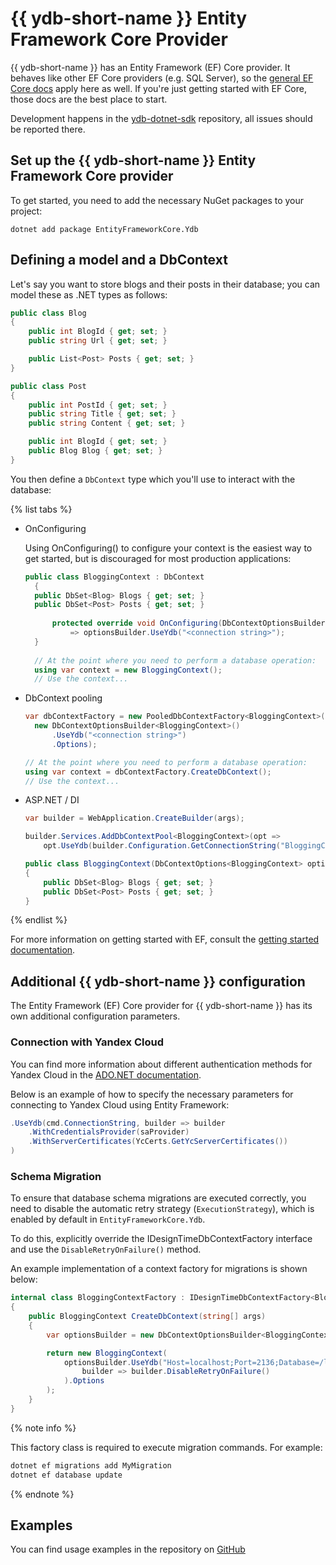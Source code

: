 # {{ ydb-short-name }} Entity Framework Core Provider

{{ ydb-short-name }} has an Entity Framework (EF) Core provider. It behaves like other EF Core providers (e.g. SQL Server), so the [general EF Core docs](https://docs.microsoft.com/ef/core/index) apply here as well. If you're just getting started with EF Core, those docs are the best place to start.

Development happens in the [ydb-dotnet-sdk](https://github.com/ydb-platform/ydb-dotnet-sdk/tree/main) repository, all issues should be reported there.

## Set up the {{ ydb-short-name }} Entity Framework Core provider

To get started, you need to add the necessary NuGet packages to your project:

```dotnet
dotnet add package EntityFrameworkCore.Ydb
```

## Defining a model and a DbContext

Let's say you want to store blogs and their posts in their database; you can model these as .NET types as follows:

```c#
public class Blog
{
    public int BlogId { get; set; }
    public string Url { get; set; }

    public List<Post> Posts { get; set; }
}

public class Post
{
    public int PostId { get; set; }
    public string Title { get; set; }
    public string Content { get; set; }

    public int BlogId { get; set; }
    public Blog Blog { get; set; }
}
```

You then define a `DbContext` type which you'll use to interact with the database:

{% list tabs %}

- OnConfiguring

  Using OnConfiguring() to configure your context is the easiest way to get started, but is discouraged for most production applications:

  ```c#
  public class BloggingContext : DbContext
    {
    public DbSet<Blog> Blogs { get; set; }
    public DbSet<Post> Posts { get; set; }
    
        protected override void OnConfiguring(DbContextOptionsBuilder optionsBuilder)
            => optionsBuilder.UseYdb("<connection string>");
    }
    
    // At the point where you need to perform a database operation:
    using var context = new BloggingContext();
    // Use the context...
  ```

- DbContext pooling
  
  ```c#
  var dbContextFactory = new PooledDbContextFactory<BloggingContext>(
    new DbContextOptionsBuilder<BloggingContext>()
        .UseYdb("<connection string>")
        .Options);

  // At the point where you need to perform a database operation:
  using var context = dbContextFactory.CreateDbContext();
  // Use the context...
  ```

- ASP.NET / DI

  ```c#
  var builder = WebApplication.CreateBuilder(args);

  builder.Services.AddDbContextPool<BloggingContext>(opt =>
      opt.UseYdb(builder.Configuration.GetConnectionString("BloggingContext")));
  
  public class BloggingContext(DbContextOptions<BloggingContext> options) : DbContext(options)
  {
      public DbSet<Blog> Blogs { get; set; }
      public DbSet<Post> Posts { get; set; }
  }
  ```

{% endlist %}

For more information on getting started with EF, consult the [getting started documentation](https://learn.microsoft.com/en-us/ef/core/get-started/overview/first-app?tabs=netcore-cli).

## Additional {{ ydb-short-name }} configuration

The Entity Framework (EF) Core provider for {{ ydb-short-name }} has its own additional configuration parameters.

### Connection with Yandex Cloud

You can find more information about different authentication methods for Yandex Cloud in the [ADO.NET documentation](../../reference/languages-and-apis/ado-net/yandex-cloud.md).

Below is an example of how to specify the necessary parameters for connecting to Yandex Cloud using Entity Framework:

```c#
.UseYdb(cmd.ConnectionString, builder => builder
    .WithCredentialsProvider(saProvider)
    .WithServerCertificates(YcCerts.GetYcServerCertificates())
)
```

### Schema Migration

To ensure that database schema migrations are executed correctly, you need to disable the automatic retry strategy (`ExecutionStrategy`), which is enabled by default in `EntityFrameworkCore.Ydb`.

To do this, explicitly override the IDesignTimeDbContextFactory interface and use the `DisableRetryOnFailure()` method.

An example implementation of a context factory for migrations is shown below:

```c#
internal class BloggingContextFactory : IDesignTimeDbContextFactory<BloggingContext>
{
    public BloggingContext CreateDbContext(string[] args)
    {
        var optionsBuilder = new DbContextOptionsBuilder<BloggingContext>();

        return new BloggingContext(
            optionsBuilder.UseYdb("Host=localhost;Port=2136;Database=/local",
                builder => builder.DisableRetryOnFailure()
            ).Options
        );
    }
}
```

{% note info %}

This factory class is required to execute migration commands. For example:

```bash
dotnet ef migrations add MyMigration  
dotnet ef database update
```

{% endnote %}

## Examples

You can find usage examples in the repository on [GitHub](https://github.com/ydb-platform/ydb-dotnet-sdk/tree/main/examples)
